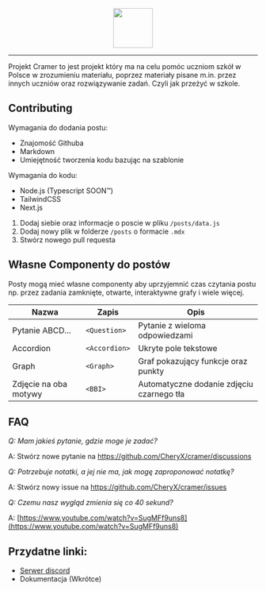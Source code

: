 <div style="text-align: center;">
    <img src="https://user-images.githubusercontent.com/58445363/176503322-79130a6e-d093-44c3-9f3c-6129c833b69e.png" height="80" />
</div>

--- 

Projekt Cramer to jest projekt który ma na celu pomóc uczniom szkół w Polsce w zrozumieniu materiału, poprzez materiały pisane m.in. przez innych uczniów oraz rozwiązywanie zadań. Czyli jak przeżyć w szkole.

## Contributing

Wymagania do dodania postu:
- Znajomość Githuba
- Markdown
- Umiejętność tworzenia kodu bazując na szablonie

Wymagania do kodu:
- Node.js (Typescript SOON™)
- TailwindCSS
- Next.js

1. Dodaj siebie oraz informacje o poscie w pliku `/posts/data.js`
2. Dodaj nowy plik w folderze `/posts` o formacie `.mdx`
3. Stwórz nowego pull requesta

## Własne Componenty do postów

Posty mogą mieć własne componenty aby uprzyjemnić czas czytania postu np. przez zadania zamknięte, otwarte, interaktywne grafy i wiele więcej.

Nazwa | Zapis | Opis
-|-|-
Pytanie ABCD... | `<Question>` | Pytanie z wieloma odpowiedzami
Accordion | `<Accordion>` | Ukryte pole tekstowe
Graph | `<Graph>` | Graf pokazujący funkcje oraz punkty
Zdjęcie na oba motywy | `<BBI>` | Automatyczne dodanie zdjęciu czarnego tła

## FAQ

*Q: Mam jakieś pytanie, gdzie moge je zadać?*

A: Stwórz nowe pytanie na https://github.com/CheryX/cramer/discussions


*Q: Potrzebuje notatki, a jej nie ma, jak mogę zaproponować notatkę?*

A: Stwórz nowy issue na https://github.com/CheryX/cramer/issues

*Q: Czemu nasz wygląd zmienia się co 40 sekund?*

A: [https://www.youtube.com/watch?v=SugMFf9uns8](https://www.youtube.com/watch?v=SugMFf9uns8)

## Przydatne linki:
* [Serwer discord](https://discord.gg/gHBzHTr6JD)
* Dokumentacja (Wkrótce)
